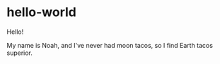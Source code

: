 # hello-world

Hello!

My name is Noah, and I've never had moon tacos, so I find Earth tacos superior.
